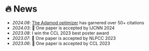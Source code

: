 # 🔥 News
- *2024.08*: [The Adamod optimizer](https://github.com/lancopku/AdaMod) has garnered over 50+ citations
- *2024.03*: 🎉 One paper is accepted by IJCNN 2024
- *2023.08*: I win the CCL 2023 best poster award
- *2023.07*: 🎉 One paper is accepted by NLPCC 2023
- *2023.06*: 🎉 One paper is accepted by CCL 2023
